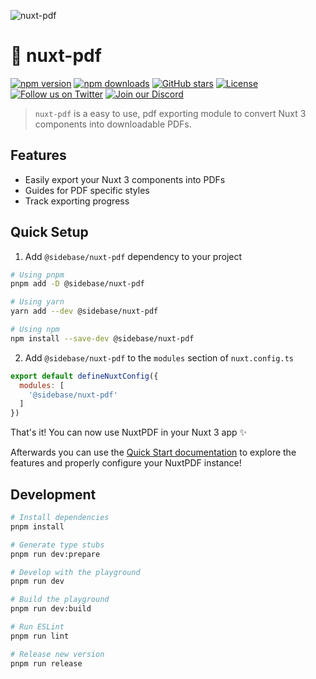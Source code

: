 ![nuxt-pdf](.github/preview.jpg)

# 📄 nuxt-pdf

[![npm version][npm-version-src]][npm-version-href]
[![npm downloads][npm-downloads-src]][npm-downloads-href]
[![GitHub stars](https://badgen.net/github/stars/sidebase/nuxt-pdf)](https://GitHub.com/sidebase/nuxt-pdf/)
[![License][license-src]][license-href]
[![Follow us on Twitter](https://badgen.net/badge/icon/twitter?icon=twitter&label)](https://twitter.com/sidebase_io)
[![Join our Discord](https://badgen.net/badge/icon/discord?icon=discord&label)](https://discord.gg/NDDgQkcv3s)

> `nuxt-pdf` is a easy to use, pdf exporting module to convert Nuxt 3 components into downloadable PDFs.

## Features

- Easily export your Nuxt 3 components into PDFs
- Guides for PDF specific styles
- Track exporting progress

## Quick Setup

1. Add `@sidebase/nuxt-pdf` dependency to your project

```bash
# Using pnpm
pnpm add -D @sidebase/nuxt-pdf

# Using yarn
yarn add --dev @sidebase/nuxt-pdf

# Using npm
npm install --save-dev @sidebase/nuxt-pdf
```

2. Add `@sidebase/nuxt-pdf` to the `modules` section of `nuxt.config.ts`

```js
export default defineNuxtConfig({
  modules: [
    '@sidebase/nuxt-pdf'
  ]
})
```

That's it! You can now use NuxtPDF in your Nuxt 3 app ✨

Afterwards you can use the [Quick Start documentation](https://sidebase.io/nuxt-pdf/getting-started/quick-start) to explore the features and properly configure your NuxtPDF instance!

## Development

```bash
# Install dependencies
pnpm install

# Generate type stubs
pnpm run dev:prepare

# Develop with the playground
pnpm run dev

# Build the playground
pnpm run dev:build

# Run ESLint
pnpm run lint

# Release new version
pnpm run release
```

<!-- Badges -->
[npm-version-src]: https://img.shields.io/npm/v/@sidebase/nuxt-pdf/latest.svg
[npm-version-href]: https://npmjs.com/package/@sidebase/nuxt-pdf

[npm-downloads-src]: https://img.shields.io/npm/dt/@sidebase/nuxt-pdf.svg
[npm-downloads-href]: https://npmjs.com/package/@sidebase/nuxt-pdf

[license-src]: https://img.shields.io/npm/l/@sidebase/nuxt-pdf.svg
[license-href]: https://npmjs.com/package/@sidebase/nuxt-pdf
